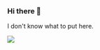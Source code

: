 ### Hi there 👋
 I don't know what to put here.
<picture>
<source 
  srcset="https://github-readme-stats.vercel.app/api/top-langs/?username=Hyqerion199&theme=github_dark"
  media="(prefers-color-scheme: dark)"
/>

<img src="https://github-readme-stats.vercel.app/api/top-langs/?username=Hyqerion199&theme=default" />
</picture>

<!--
Here are some ideas to get you started:

- 🔭 I’m currently working on ...
- 🌱 I’m currently learning ...
- 👯 I’m looking to collaborate on ...
- 🤔 I’m looking for help with ...
- 💬 Ask me about ...
- 📫 How to reach me: ...
- 😄 Pronouns: ...
- ⚡ Fun fact: ...

-->
